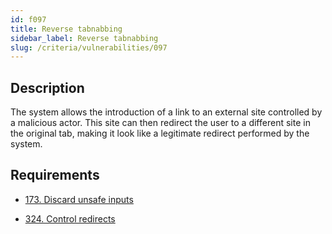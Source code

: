 ```yaml
---
id: f097
title: Reverse tabnabbing
sidebar_label: Reverse tabnabbing
slug: /criteria/vulnerabilities/097
---
```


## Description

The system allows the introduction
of a link to an external site
controlled by a malicious actor.
This site can then redirect the user
to a different site in the original tab,
making it look like a legitimate redirect
performed by the system.

## Requirements

- [173. Discard unsafe inputs](/criteria/requirements/173)

- [324. Control redirects](/criteria/requirements/324)
